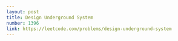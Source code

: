```yaml
---
layout: post
title: Design Underground System
number: 1396
link: https://leetcode.com/problems/design-underground-system
---
```

